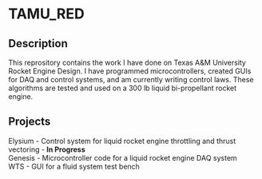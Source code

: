 # TAMU_RED 

## Description
This reprository contains the work I have done on Texas A&M University Rocket Engine Design. I have programmed microcontrollers, created GUIs for DAQ and control systems, and am currently writing control laws. These algorithms are tested and used on a 300 lb liquid bi-propellant rocket engine.

## Projects
Elysium - Control system for liquid rocket engine throttling and thrust vectoring - __In Progress__\
Genesis - Microcontroller code for a liquid rocket engine DAQ system\
WTS - GUI for a fluid system test bench
